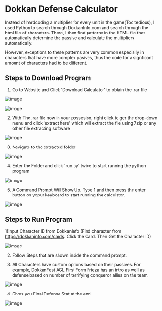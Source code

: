 # Dokkan Defense Calculator

Instead of hardcoding a multiplier for every unit in the game(Too tedious), I used Python to search through DokkanInfo.com and search through the html file of characters. There, I then find patterns in the HTML file that automatically determine the passive and calculate the multipliers automatically. 

However, exceptions to these patterns are very common especially in characters that have more complex pasives, thus the code for a signficant amount of characters had to be different.

## Steps to Download Program

1) Go to Website and Click 'Download Calculator' to obtain the .rar file



![image](https://github.com/RandomNerd01/Dokkan-Calculator/assets/142955018/df18444f-2ae9-448a-971f-b55a5dbb4467)




![image](https://github.com/RandomNerd01/Dokkan-Calculator/assets/142955018/df0df77c-94e5-4eb2-bd83-1713fcbd1cfa)




2) With The .rar file now in your possesion, right click to ger the drop-down menu and click 'extract here' which will extract the file using 7zip or any other file extracting software



  ![image](https://github.com/RandomNerd01/Dokkan-Calculator/assets/142955018/6a330046-a368-4600-847b-302eaaad0a64)

  


3) Navigate to the extracted folder 




![image](https://github.com/RandomNerd01/Dokkan-Calculator/assets/142955018/b61ecb54-ddef-44e6-9d5f-22f564b3896f)





4) Enter the Folder and click 'run.py' twice to start running the python program




![image](https://github.com/RandomNerd01/Dokkan-Calculator/assets/142955018/79933f3e-529d-4ba2-a7f9-20d31fb995b5)





5) A Command Prompt Will Show Up. Type 1 and then press the enter button on yopur keyboard to start running the calculator.




![image](https://github.com/RandomNerd01/Dokkan-Calculator/assets/142955018/f4711540-42a3-45dc-a11a-e7cc7718ca41)





## Steps to Run Program

1)Input Character ID from DokkanInfo (Find character from https://dokkaninfo.com/cards. Click the Card. Then Get the Character ID)


![image](https://github.com/Suiron99/Dokkan-Calculator/assets/142955018/0563585b-4bfb-4f77-857f-8c79e7f97f0e)




2) Follow Steps that are shown inside the command prompt.




3) All Characters have custom options based on their passives. For example, DokkanFest AGL First Form Frieza has an intro as well as defense based on number of terrifying conqueror allies on the team.



![image](https://github.com/RandomNerd01/Dokkan-Calculator/assets/142955018/7154a8f9-893d-41c0-a992-69d96615a362)





4) Gives you Final Defense Stat at the end




![image](https://github.com/RandomNerd01/Dokkan-Calculator/assets/142955018/579af78e-a097-4b21-a2f3-58bb21b51bfb)













